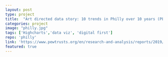 ```yaml
---
layout: post
type: project
title:  "Art directed data story: 10 trends in Philly over 10 years (PEW)"
categories: project
image: "philly.jpg"
tags: ['Highcharts','data viz', 'digital first']
repo: 'philly'
link: 'https://www.pewtrusts.org/en/research-and-analysis/reports/2019/04/11/10-trends-that-have-changed-philadelphia-in-10-years'
featured: true
---
```



